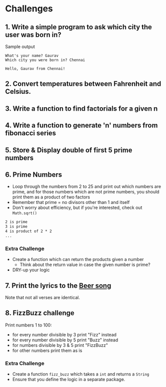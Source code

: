 # Challenges

## 1. Write a simple program to ask which city the user was born in?

Sample output

```
What's your name? Gaurav
Which city you were born in? Chennai

Hello, Gaurav from Chennai!
```

## 2. Convert temperatures between Fahrenheit and Celsius.

## 3. Write a function to find factorials for a given n

## 4. Write a function to generate 'n' numbers from fibonacci series

## 5. Store & Display double of first 5 prime numbers

## 6. Prime Numbers

- Loop through the numbers from 2 to 25 and print out which numbers are prime, and for those numbers which are not prime numbers, you should print them as a product of two factors
- Remember that prime = no divisors other than 1 and itself
- Don't worry about efficiency, but if you're interested, check out `Math.sqrt()`

```txt
2 is prime
3 is prime
4 is product of 2 * 2
...
```

### Extra Challenge

- Create a function which can return the products given a number
  - Think about the return value in case the given number is prime?
- DRY-up your logic

## 7. Print the lyrics to the [Beer song](https://en.wikipedia.org/wiki/99_Bottles_of_Beer)

Note that not all verses are identical.

## 8. FizzBuzz challenge

Print numbers 1 to 100:

- for every number divisible by 3 print "Fizz" instead
- for every number divisible by 5 print "Buzz" instead
- for numbers divisible by 3 & 5 print "FizzBuzz"
- for other numbers print them as is

### Extra Challenge

- Create a function `fizz_buzz` which takes a `int` and returns a `String`
- Ensure that you define the logic in a separate package.

